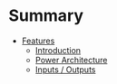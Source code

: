# Summary

* [Features](README.md)
  * [Introduction](introduction.md)
  * [Power Architecture](power-architecture.md)
  * [Inputs / Outputs](power-architecture.md)

